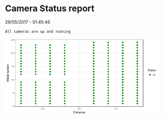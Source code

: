Camera Status report
================
29/05/2017 - 01:45:46

    All cameras are up and running

![](camreport_files/figure-markdown_github/unnamed-chunk-2-1.png)
